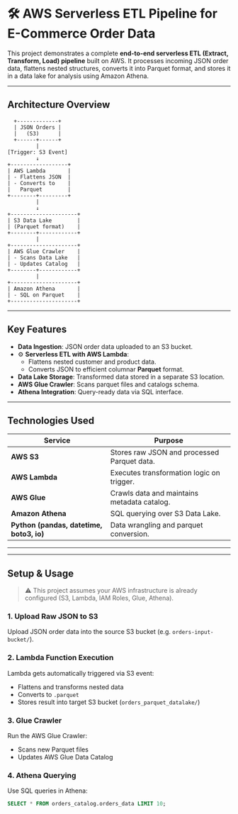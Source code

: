 # 🛠️ AWS Serverless ETL Pipeline for E-Commerce Order Data

This project demonstrates a complete **end-to-end serverless ETL (Extract, Transform, Load) pipeline** built on AWS. It processes incoming JSON order data, flattens nested structures, converts it into Parquet format, and stores it in a data lake for analysis using Amazon Athena.

---

##  Architecture Overview

      +-------------+
      | JSON Orders |
      |   (S3)      |
      +------+------+        
             |
    [Trigger: S3 Event]
             ↓
    +------------------+
    | AWS Lambda       |
    | - Flattens JSON  |
    | - Converts to    |
    |   Parquet        |
    +--------+---------+
             |
             ↓
    +---------------------+
    | S3 Data Lake        |
    | (Parquet format)    |
    +--------+------------+
             |
    +---------------------+
    | AWS Glue Crawler    |
    | - Scans Data Lake   |
    | - Updates Catalog   |
    +--------+------------+
             |
    +---------------------+
    | Amazon Athena       |
    | - SQL on Parquet    |
    +---------------------+

---

##  Key Features

-  **Data Ingestion**: JSON order data uploaded to an S3 bucket.
- ⚙ **Serverless ETL with AWS Lambda**: 
  - Flattens nested customer and product data.
  - Converts JSON to efficient columnar **Parquet** format.
-  **Data Lake Storage**: Transformed data stored in a separate S3 location.
-  **AWS Glue Crawler**: Scans parquet files and catalogs schema.
-  **Athena Integration**: Query-ready data via SQL interface.

---

##  Technologies Used

| Service                                  | Purpose                                             |
|------------------------------------------|-----------------------------------------------------|
| **AWS S3**                               | Stores raw JSON and processed Parquet data.         |
| **AWS Lambda**                           | Executes transformation logic on trigger.           |
| **AWS Glue**                             | Crawls data and maintains metadata catalog.         |
| **Amazon Athena** 		           | SQL querying over S3 Data Lake.                     |
| **Python (pandas, datetime, boto3, io)** | Data wrangling and parquet conversion.              |

---


---

##  Setup & Usage

> ⚠ This project assumes your AWS infrastructure is already configured (S3, Lambda, IAM Roles, Glue, Athena).

### 1. Upload Raw JSON to S3
Upload JSON order data into the source S3 bucket (e.g. `orders-input-bucket/`).

### 2. Lambda Function Execution
Lambda gets automatically triggered via S3 event:
- Flattens and transforms nested data
- Converts to `.parquet`
- Stores result into target S3 bucket (`orders_parquet_datalake/`)

### 3. Glue Crawler
Run the AWS Glue Crawler:
- Scans new Parquet files
- Updates AWS Glue Data Catalog

### 4. Athena Querying
Use SQL queries in Athena:
```sql
SELECT * FROM orders_catalog.orders_data LIMIT 10;




